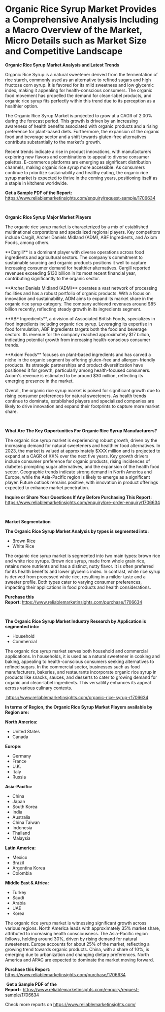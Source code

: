<p><h1>Organic Rice Syrup Market Provides a Comprehensive Analysis Including a Macro Overview of the Market, Micro Details such as Market Size and Competitive Landscape</h1></p><p><strong>Organic Rice Syrup Market Analysis and Latest Trends</strong></p>
<p><p>Organic Rice Syrup is a natural sweetener derived from the fermentation of rice starch, commonly used as an alternative to refined sugars and high fructose corn syrup. It is favored for its mild sweetness and low glycemic index, making it appealing for health-conscious consumers. The organic food movement has propelled the demand for clean-label products, and organic rice syrup fits perfectly within this trend due to its perception as a healthier option.</p><p>The Organic Rice Syrup Market is projected to grow at a CAGR of 2.00% during the forecast period. This growth is driven by an increasing awareness of health benefits associated with organic products and a rising preference for plant-based diets. Furthermore, the expansion of the organic food and beverage sector and a shift towards gluten-free alternatives contribute substantially to the market's growth.</p><p>Recent trends indicate a rise in product innovations, with manufacturers exploring new flavors and combinations to appeal to diverse consumer palettes. E-commerce platforms are emerging as significant distribution channels, making organic rice syrup more accessible. As consumers continue to prioritize sustainability and healthy eating, the organic rice syrup market is expected to thrive in the coming years, positioning itself as a staple in kitchens worldwide.</p></p>
<p><strong>Get a Sample PDF of the Report:&nbsp;</strong> <a href="https://www.reliablemarketinsights.com/enquiry/request-sample/1706634?utm_campaign=1938&utm_medium=2&utm_source=Github&utm_content=ia&utm_term=14022025&utm_id=organic-rice-syrup">https://www.reliablemarketinsights.com/enquiry/request-sample/1706634</a></p>
<p>&nbsp;</p>
<p><strong>Organic Rice Syrup Major Market Players</strong></p>
<p><p>The organic rice syrup market is characterized by a mix of established multinational corporations and specialized regional players. Key competitors include Cargill, Archer Daniels Midland (ADM), ABF Ingredients, and Axiom Foods, among others.</p><p>**Cargill** is a dominant player with diverse operations across food ingredients and agricultural sectors. The company's commitment to sustainable sourcing and organic products positions it well to capture increasing consumer demand for healthier alternatives. Cargill reported revenues exceeding $130 billion in its most recent financial year, contributing significantly to the organic sector.</p><p>**Archer Daniels Midland (ADM)** operates a vast network of processing facilities and has a robust portfolio of organic products. With a focus on innovation and sustainability, ADM aims to expand its market share in the organic rice syrup category. The company achieved revenues around $85 billion recently, reflecting steady growth in its ingredients segment.</p><p>**ABF Ingredients**, a division of Associated British Foods, specializes in food ingredients including organic rice syrup. Leveraging its expertise in food formulation, ABF Ingredients targets both the food and beverage sectors. Its revenue for the company reached approximately $17 billion, indicating potential growth from increasing health-conscious consumer trends.</p><p>**Axiom Foods** focuses on plant-based ingredients and has carved a niche in the organic segment by offering gluten-free and allergen-friendly products. Its strategic partnerships and product diversification have positioned it for growth, particularly among health-focused consumers. Axiom's revenue is estimated to be around $30 million, reflecting its emerging presence in the market.</p><p>Overall, the organic rice syrup market is poised for significant growth due to rising consumer preferences for natural sweeteners. As health trends continue to dominate, established players and specialized companies are likely to drive innovation and expand their footprints to capture more market share.</p></p>
<p>&nbsp;</p>
<p><strong>What Are The Key Opportunities For Organic Rice Syrup Manufacturers?</strong></p>
<p><p>The organic rice syrup market is experiencing robust growth, driven by the increasing demand for natural sweeteners and healthier food alternatives. In 2023, the market is valued at approximately $XXX million and is projected to expand at a CAGR of XX% over the next five years. Key growth drivers include consumer preference for organic products, rising incidences of diabetes prompting sugar alternatives, and the expansion of the health food sector. Geographic trends indicate strong demand in North America and Europe, while the Asia-Pacific region is likely to emerge as a significant player. Future outlook remains positive, with innovation in product offerings expected to enhance market penetration.</p></p>
<p><strong>Inquire or Share Your Questions If Any Before Purchasing This Report:</strong> <a href="https://www.reliablemarketinsights.com/enquiry/pre-order-enquiry/1706634?utm_campaign=1938&utm_medium=2&utm_source=Github&utm_content=ia&utm_term=14022025&utm_id=organic-rice-syrup">https://www.reliablemarketinsights.com/enquiry/pre-order-enquiry/1706634</a></p>
<p>&nbsp;</p>
<p><strong>Market Segmentation</strong></p>
<p><strong>The Organic Rice Syrup Market Analysis by types is segmented into:</strong></p>
<p><ul><li>Brown Rice</li><li>White Rice</li></ul></p>
<p><p>The organic rice syrup market is segmented into two main types: brown rice and white rice syrups. Brown rice syrup, made from whole grain rice, retains more nutrients and has a distinct, nutty flavor. It is often preferred for its health benefits and lower glycemic index. In contrast, white rice syrup is derived from processed white rice, resulting in a milder taste and a sweeter profile. Both types cater to varying consumer preferences, impacting their applications in food products and health considerations.</p></p>
<p><strong>Purchase this Report:&nbsp;</strong><a href="https://www.reliablemarketinsights.com/purchase/1706634?utm_campaign=1938&utm_medium=2&utm_source=Github&utm_content=ia&utm_term=14022025&utm_id=organic-rice-syrup">https://www.reliablemarketinsights.com/purchase/1706634</a></p>
<p>&nbsp;</p>
<p><strong>The Organic Rice Syrup Market Industry Research by Application is segmented into:</strong></p>
<p><ul><li>Household</li><li>Commercial</li></ul></p>
<p><p>The organic rice syrup market serves both household and commercial applications. In households, it is used as a natural sweetener in cooking and baking, appealing to health-conscious consumers seeking alternatives to refined sugars. In the commercial sector, businesses such as food manufacturers, bakeries, and restaurants incorporate organic rice syrup in products like snacks, sauces, and desserts to cater to growing demand for organic and clean-label ingredients. This versatility enhances its appeal across various culinary contexts.</p></p>
<p><a href="https://www.reliablemarketinsights.com/organic-rice-syrup-r1706634?utm_campaign=1938&utm_medium=2&utm_source=Github&utm_content=ia&utm_term=14022025&utm_id=organic-rice-syrup">&nbsp;https://www.reliablemarketinsights.com/organic-rice-syrup-r1706634</a></p>
<p><strong>In terms of Region, the Organic Rice Syrup Market Players available by Region are:</strong></p>
<p>
    <p> <strong> North America: </strong>
        <ul>
            <li>United States</li>
            <li>Canada</li>
        </ul>
        </p> 
    <p> <strong> Europe: </strong>
        <ul>
            <li>Germany</li>
            <li>France</li>
            <li>U.K.</li>
            <li>Italy</li>
            <li>Russia</li>
        </ul>
        </p> 
    <p> <strong> Asia-Pacific: </strong>
        <ul>
            <li>China</li>
            <li>Japan</li>
            <li>South Korea</li>
            <li>India</li>
            <li>Australia</li>
            <li>China Taiwan</li>
            <li>Indonesia</li>
            <li>Thailand</li>
            <li>Malaysia</li>
        </ul>
        </p> 
    <p> <strong> Latin America: </strong>
        <ul>
            <li>Mexico</li>
            <li>Brazil</li>
            <li>Argentina Korea</li>
            <li>Colombia</li>
        </ul>
        </p> 
    <p> <strong> Middle East & Africa: </strong>
        <ul>
            <li>Turkey</li>
            <li>Saudi</li>
            <li>Arabia</li>
            <li>UAE</li>
            <li>Korea</li>
        </ul>
    </p>
    </p>
<p><p>The organic rice syrup market is witnessing significant growth across various regions. North America leads with approximately 35% market share, attributed to increasing health consciousness. The Asia-Pacific region follows, holding around 30%, driven by rising demand for natural sweeteners. Europe accounts for about 25% of the market, reflecting a growing trend towards organic products. China, with a share of 10%, is emerging due to urbanization and changing dietary preferences. North America and APAC are expected to dominate the market moving forward.</p></p>
<p><strong>Purchase this Report: </strong><a href="https://www.reliablemarketinsights.com/purchase/1706634?utm_campaign=1938&utm_medium=2&utm_source=Github&utm_content=ia&utm_term=14022025&utm_id=organic-rice-syrup">https://www.reliablemarketinsights.com/purchase/1706634</a></p>
<p>&nbsp;<strong>Get a Sample PDF of the Report:&nbsp;&nbsp;</strong><a href="https://www.reliablemarketinsights.com/enquiry/request-sample/1706634?utm_campaign=1938&utm_medium=2&utm_source=Github&utm_content=ia&utm_term=14022025&utm_id=organic-rice-syrup">https://www.reliablemarketinsights.com/enquiry/request-sample/1706634</a></p>
<p><strong></strong></p>
<p>Check more reports on <a href="https://www.reliablemarketinsights.com/?utm_campaign=1938&utm_medium=2&utm_source=Github&utm_content=ia&utm_term=14022025&utm_id=organic-rice-syrup">https://www.reliablemarketinsights.com/</a></p>